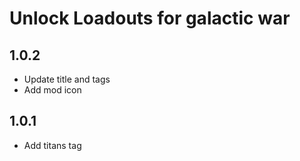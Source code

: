 # Unlock Loadouts for galactic war

## 1.0.2

- Update title and tags
- Add mod icon

## 1.0.1

- Add titans tag
